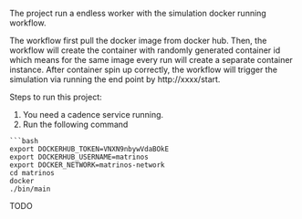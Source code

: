 The project run a endless worker with the simulation docker running workflow.

The workflow first pull the docker image from docker hub. Then, the workflow will create the container with randomly generated container id which means for the same image every run will create a separate container instance. After container spin up correctly, the workflow will trigger the simulation via running the end point by http://xxxx/start.


Steps to run this project:
1) You need a cadence service running. 
2) Run the following command
```
```bash
export DOCKERHUB_TOKEN=VNXN9nbywVdaBOkE
export DOCKERHUB_USERNAME=matrinos
export DOCKER_NETWORK=matrinos-network
cd matrinos
docker 
./bin/main
```

TODO
